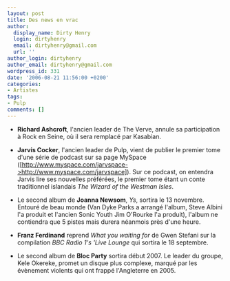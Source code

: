 ```yaml
---
layout: post
title: Des news en vrac
author:
  display_name: Dirty Henry
  login: dirtyhenry
  email: dirtyhenry@gmail.com
  url: ''
author_login: dirtyhenry
author_email: dirtyhenry@gmail.com
wordpress_id: 331
date: '2006-08-21 11:56:00 +0200'
categories:
- Artistes
tags:
- Pulp
comments: []
---
```

- __Richard Ashcroft__, l'ancien leader de The Verve, annule sa participation à Rock en Seine, où il sera remplacé par Kasabian.

- __Jarvis Cocker__, l'ancien leader de Pulp, vient de publier le premier tome d'une série de podcast sur sa page MySpace ([http://www.myspace.com/jarvspace->http://www.myspace.com/jarvspace]). Sur ce podcast, on entendra Jarvis lire ses nouvelles préférées, le premier tome étant un conte traditionnel islandais *The Wizard of the Westman Isles*.

- Le second album de __Joanna Newsom__, *Ys*, sortira le 13 novembre. Entouré de beau monde (Van Dyke Parks a arrangé l'album, Steve Albini l'a produit et l'ancien Sonic Youth Jim O'Rourke l'a produit), l'album ne contiendra que 5 pistes mais durera néanmois près d'une heure.

- __Franz Ferdinand__ reprend *What you waiting for* de Gwen Stefani sur la compilation *BBC Radio 1's 'Live Lounge* qui sortira le 18 septembre.

- Le second album de __Bloc Party__ sortira début 2007. Le leader du groupe, Kele Okereke, promet un disque plus complexe, marqué par les évènement violents qui ont frappé l'Angleterre en 2005.

